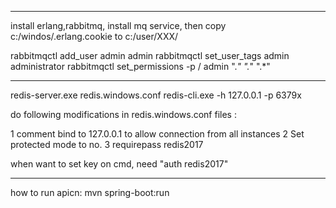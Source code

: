 
--------------------------------
install erlang,rabbitmq, install mq service, then copy c:/windos/.erlang.cookie to c:/user/XXX/

rabbitmqctl add_user admin admin
rabbitmqctl set_user_tags admin administrator
rabbitmqctl set_permissions -p / admin ".*" ".*" ".*"



------------------------

redis-server.exe redis.windows.conf
redis-cli.exe -h 127.0.0.1 -p 6379x


do following modifications in redis.windows.conf files :

1 comment bind to 127.0.0.1 to allow connection from all instances
2 Set protected mode to no.
3 requirepass redis2017


when want to set key on cmd, need "auth redis2017"

-----------------------------------

how to run apicn:    mvn spring-boot:run
